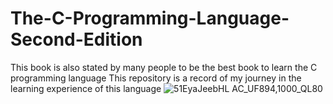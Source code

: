 # The-C-Programming-Language-Second-Edition
This book is also stated by many people to be the best book to learn the C programming language
This repository is a record of my journey in the learning experience of this language
![51EyaJeebHL _AC_UF894,1000_QL80_](https://github.com/user-attachments/assets/57bdee0c-a678-4aa6-982c-128044a8f954)
